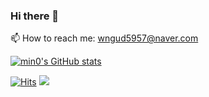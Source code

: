 ### Hi there 👋

<!--
**faso2/faso2** is a ✨ _special_ ✨ repository because its `README.md` (this file) appears on your GitHub profile.

Here are some ideas to get you started:

- 🔭 I’m currently working on ...
- 🌱 I’m currently learning ...
- 👯 I’m looking to collaborate on ...
- 🤔 I’m looking for help with ...
- 💬 Ask me about ...
- 📫 How to reach me: ...
- 😄 Pronouns: ...
- ⚡ Fun fact: ...
-->
📫 How to reach me: wngud5957@naver.com

[![min0's GitHub stats](https://github-readme-stats.vercel.app/api?username=faso2&show_icons=true&theme=Springa&count_private=true)](https://github.com/anuraghazra/github-readme-stats)

[![Hits](https://hits.seeyoufarm.com/api/count/incr/badge.svg?url=https%3A%2F%2Fgithub.com%2Fmin-0&count_bg=%2345DF22&title_bg=%23555555&icon=github.svg&icon_color=%23FFE4C4&title=hits&edge_flat=false)](https://hits.seeyoufarm.com)
<a href="https://blog.naver.com/gomets_journey"><img src="https://img.shields.io/badge/My tech blog-A9BCF5?style=flat-square&logo=GitHub Sponsors&logoColor=white&link=https://blog.naver.com/gomets_journey"/></a>
